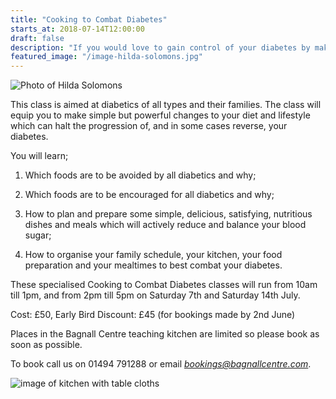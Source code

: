 ```yaml
---
title: "Cooking to Combat Diabetes"
starts_at: 2018-07-14T12:00:00
draft: false
description: "If you would love to gain control of your diabetes by making some simple but powerful diet and lifestyle changes, this class is for you."
featured_image: "/image-hilda-solomons.jpg"
---
```


![Photo of Hilda Solomons](/image-hilda-solomons.jpg)

This class is aimed at diabetics of all types and their families. The class will equip you to make simple but powerful changes to your diet and lifestyle which can halt the progression of, and in some cases reverse, your diabetes. 

You will learn;

1) Which foods are to be avoided by all diabetics and why;

2) Which foods are to be encouraged for all diabetics and why;

3) How to plan and prepare some simple, delicious, satisfying, nutritious dishes and meals which will actively reduce and balance your blood sugar;

4) How to organise your family schedule, your kitchen, your food preparation and your mealtimes to best combat your diabetes. 

These specialised Cooking to Combat Diabetes classes will run from 10am till 1pm, and from 2pm till 5pm on Saturday 7th and Saturday 14th July. 

Cost: £50, Early Bird Discount: £45 (for bookings made by 2nd June)

Places in the Bagnall Centre teaching kitchen are limited so please book as soon as possible.

To book call us on 01494 791288 or email [*bookings@bagnallcentre.com*](mailto:bookings@bagnallcentre.com).

![image of kitchen with table cloths](/kitchen-with-table-cloths.jpg)

